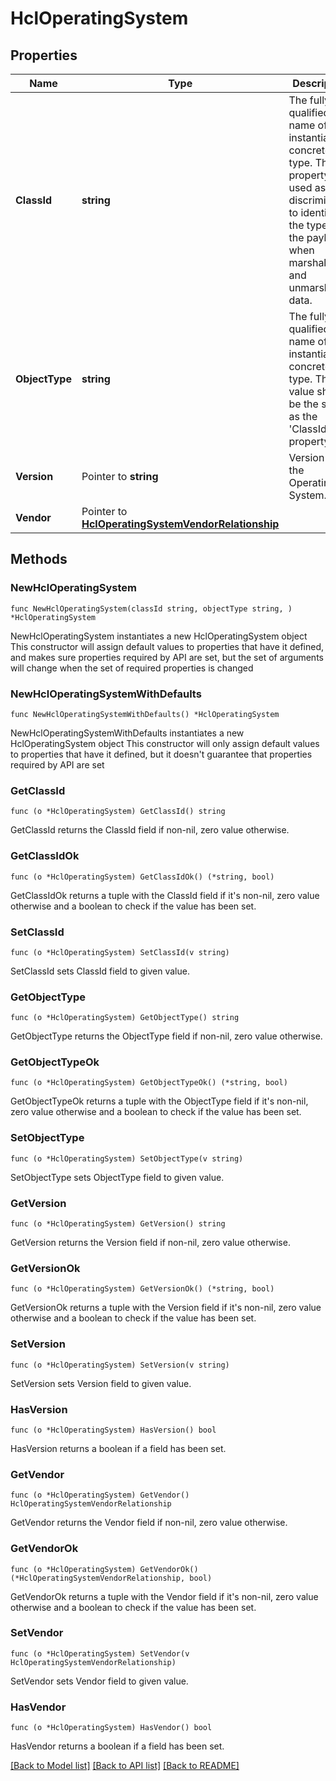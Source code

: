 # HclOperatingSystem

## Properties

Name | Type | Description | Notes
------------ | ------------- | ------------- | -------------
**ClassId** | **string** | The fully-qualified name of the instantiated, concrete type. This property is used as a discriminator to identify the type of the payload when marshaling and unmarshaling data. | [default to "hcl.OperatingSystem"]
**ObjectType** | **string** | The fully-qualified name of the instantiated, concrete type. The value should be the same as the &#39;ClassId&#39; property. | [default to "hcl.OperatingSystem"]
**Version** | Pointer to **string** | Version of the Operating System. | [optional] 
**Vendor** | Pointer to [**HclOperatingSystemVendorRelationship**](HclOperatingSystemVendorRelationship.md) |  | [optional] 

## Methods

### NewHclOperatingSystem

`func NewHclOperatingSystem(classId string, objectType string, ) *HclOperatingSystem`

NewHclOperatingSystem instantiates a new HclOperatingSystem object
This constructor will assign default values to properties that have it defined,
and makes sure properties required by API are set, but the set of arguments
will change when the set of required properties is changed

### NewHclOperatingSystemWithDefaults

`func NewHclOperatingSystemWithDefaults() *HclOperatingSystem`

NewHclOperatingSystemWithDefaults instantiates a new HclOperatingSystem object
This constructor will only assign default values to properties that have it defined,
but it doesn't guarantee that properties required by API are set

### GetClassId

`func (o *HclOperatingSystem) GetClassId() string`

GetClassId returns the ClassId field if non-nil, zero value otherwise.

### GetClassIdOk

`func (o *HclOperatingSystem) GetClassIdOk() (*string, bool)`

GetClassIdOk returns a tuple with the ClassId field if it's non-nil, zero value otherwise
and a boolean to check if the value has been set.

### SetClassId

`func (o *HclOperatingSystem) SetClassId(v string)`

SetClassId sets ClassId field to given value.


### GetObjectType

`func (o *HclOperatingSystem) GetObjectType() string`

GetObjectType returns the ObjectType field if non-nil, zero value otherwise.

### GetObjectTypeOk

`func (o *HclOperatingSystem) GetObjectTypeOk() (*string, bool)`

GetObjectTypeOk returns a tuple with the ObjectType field if it's non-nil, zero value otherwise
and a boolean to check if the value has been set.

### SetObjectType

`func (o *HclOperatingSystem) SetObjectType(v string)`

SetObjectType sets ObjectType field to given value.


### GetVersion

`func (o *HclOperatingSystem) GetVersion() string`

GetVersion returns the Version field if non-nil, zero value otherwise.

### GetVersionOk

`func (o *HclOperatingSystem) GetVersionOk() (*string, bool)`

GetVersionOk returns a tuple with the Version field if it's non-nil, zero value otherwise
and a boolean to check if the value has been set.

### SetVersion

`func (o *HclOperatingSystem) SetVersion(v string)`

SetVersion sets Version field to given value.

### HasVersion

`func (o *HclOperatingSystem) HasVersion() bool`

HasVersion returns a boolean if a field has been set.

### GetVendor

`func (o *HclOperatingSystem) GetVendor() HclOperatingSystemVendorRelationship`

GetVendor returns the Vendor field if non-nil, zero value otherwise.

### GetVendorOk

`func (o *HclOperatingSystem) GetVendorOk() (*HclOperatingSystemVendorRelationship, bool)`

GetVendorOk returns a tuple with the Vendor field if it's non-nil, zero value otherwise
and a boolean to check if the value has been set.

### SetVendor

`func (o *HclOperatingSystem) SetVendor(v HclOperatingSystemVendorRelationship)`

SetVendor sets Vendor field to given value.

### HasVendor

`func (o *HclOperatingSystem) HasVendor() bool`

HasVendor returns a boolean if a field has been set.


[[Back to Model list]](../README.md#documentation-for-models) [[Back to API list]](../README.md#documentation-for-api-endpoints) [[Back to README]](../README.md)


